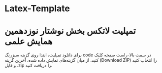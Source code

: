 # Latex-Template
# تمپلیت لاتکس بخش نوشتار نوزدهمین همایش علمی

برای دانلود تمپلیت، ابتدا روی گزینه سبزرنگ code در سمت بالا-راست صفحه کلیک کنید. از میان گزینه‌های نمایش داده شده، آخرین گزینه (Download ZIP) را انتخاب کنید و فایل .zip را دریافت کنید.

